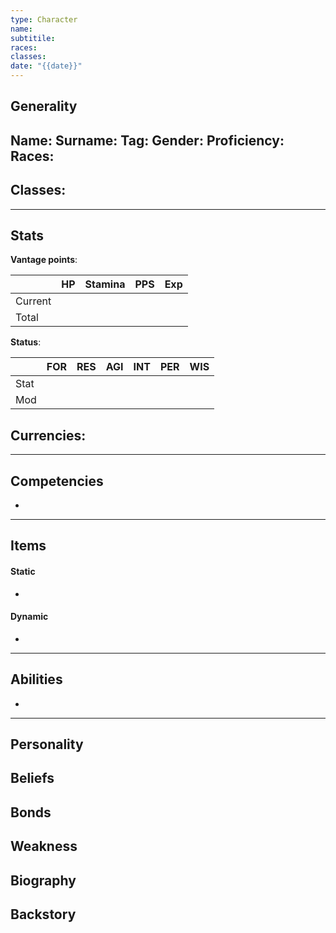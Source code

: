 ```yaml
---
type: Character
name: 
subtitile: 
races: 
classes: 
date: "{{date}}"
---
```

## Generality
**Name**: 
**Surname**:
Tag:
**Gender**:
**Proficiency**:
**Races**:
- 
**Classes**: 
- 

---
## Stats
**Vantage points**:

|         | HP  | Stamina | PPS | Exp |
| ------- | --- | ------- | --- | --- |
| Current |     |         |     |     |
| Total   |     |         |     |     |

**Status**: 

|      | FOR | RES | AGI | INT | PER | WIS |
| ---- | --- | --- | --- | --- | --- | --- |
| Stat |     |     |     |     |     |     |
| Mod  |     |     |     |     |     |     |

Currencies:
- 

---
## Competencies
- 

---
## Items
#### Static
- 
#### Dynamic
- 

---
## Abilities
- 

---
## Personality

## Beliefs

## Bonds

## Weakness

## Biography

## Backstory
